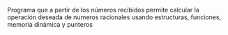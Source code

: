 Programa que a partir de los números recibidos permite calcular la operación deseada de numeros racionales usando estructuras, funciones, memoria dinámica y punteros
